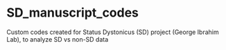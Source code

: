 # SD_manuscript_codes
Custom codes created for Status Dystonicus (SD) project (George Ibrahim Lab), to analyze SD vs non-SD data
